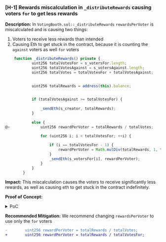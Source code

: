 ### [H-1] Rewards miscalculation in `_distributeRewards` causing voters `for` to get less rewards

**Description:** In `VotingBooth.sol::_distributeRewards` `rewardsPerVoter` is miscalculated and is causing two things:

1. Voters to receive less rewards than intended
2. Causing Eth to get stuck in the contract, because it is counting the `against` voters as well `for` voters

```javascript
    function _distributeRewards() private {
            uint256 totalVotesFor = s_votersFor.length;
            uint256 totalVotesAgainst = s_votersAgainst.length;
            uint256 totalVotes = totalVotesFor + totalVotesAgainst;

        
            uint256 totalRewards = address(this).balance;

            
            if (totalVotesAgainst >= totalVotesFor) {
               
                _sendEth(s_creator, totalRewards);
            }
            
            else {
@>              uint256 rewardPerVoter = totalRewards / totalVotes;

                for (uint256 i; i < totalVotesFor; ++i) {
                    
                    if (i == totalVotesFor - 1) {
                        rewardPerVoter = Math.mulDiv(totalRewards, 1, totalVotes, Math.Rounding.Ceil);
                    }
                    _sendEth(s_votersFor[i], rewardPerVoter);
                }
            }
        }
```

**Impact:** This miscalculation causes the voters to receive significantly less rewards, as well as causing eth to get stuck in the contract indefinitely.

**Proof of Concept:**

<details>
<summary>PoC</summary>

```javascript
    function testUsersWillReceiveLessEthAndExtraFundStuckInContractForever() public {
        console2.log("Voting booth balance before voting: ", address(booth).balance);
        console2.log("User 1 balance before voting: ", address(0x1).balance);
        vm.startPrank(address(0x1));
        booth.vote(true);
        console2.log("User 2 balance before voting: ", address(0x2).balance);
        vm.startPrank(address(0x2));
        booth.vote(true);

        vm.startPrank(address(0x3));
        booth.vote(false);

        console2.log("User 1 balance after voting: ", address(0x1).balance);
        console2.log("User 2 balance after voting: ", address(0x2).balance);
        console2.log("Voting booth balance after voting: ", address(booth).balance);
        
    }
```    
</details>

**Recommended Mitigation:** We recommend changing `rewardsPerVoter` to use only the `for` voters

```diff
-        uint256 rewardPerVoter = totalRewards / totalVotes;
+        uint256 rewardPerVoter = totalRewards / totalVotesFor;
```